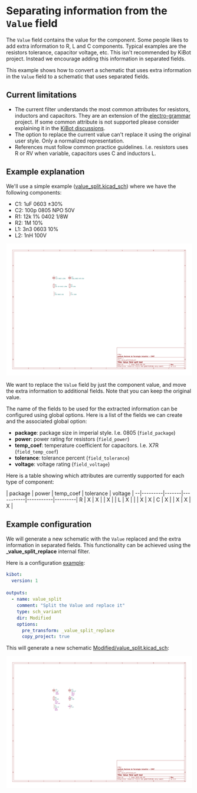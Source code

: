 # Separating information from the `Value` field

The `Value` field contains the value for the component. Some people likes to
add extra information to R, L and C components. Typical examples are the
resistors tolerance, capacitor voltage, etc. This isn't recommended by KiBot
project. Instead we encourage adding this information in separated fields.

This example shows how to convert a schematic that uses extra information in
the `Value` field to a schematic that uses separated fields.

## Current limitations

- The current filter understands the most common attributes for resistors,
  inductors and capacitors. They are an extension of the
  [electro-grammar](https://github.com/kitspace/electro-grammar/) project.
  If some common attribute is not supported please consider explaining it
  in the [KiBot discussions](https://github.com/INTI-CMNB/KiBot/discussions).
- The option to replace the current value can't replace it using the original
  user style. Only a normalized representation.
- References must follow common practice guidelines. I.e. resistors uses R or
  RV when variable, capacitors uses C and inductors L.


## Example explanation

We'll use a simple example ([value_split.kicad_sch](value_split.kicad_sch))
where we have the following components:

- C1: 1uF 0603 ±30%
- C2: 100p 0805 NPO 50V
- R1: 12k 1% 0402 1/8W
- R2: 1M 10%
- L1: 3n3 0603 10%
- L2: 1nH 100V

[![Original schematic](Generated/sch_original.svg)](Generated/sch_original.pdf)

We want to replace the `Value` field by just the component value, and move the
extra information to additional fields. Note that you can keep the original
value.

The name of the fields to be used for the extracted information can be
configured using global options. Here is a list of the fields we can create
and the associated global option:

- **package**: package size in imperial style. I.e. 0805 (`field_package`)
- **power**: power rating for resistors (`field_power`)
- **temp_coef**: temperature coefficient for capacitors. I.e. X7R (`field_temp_coef`)
- **tolerance**: tolerance percent (`field_tolerance`)
- **voltage**: voltage rating (`field_voltage`)

Here is a table showing which attributes are currently supported for each
type of component:

  | package | power | temp_coef | tolerance | voltage |
--|---------|-------|-----------|-----------|---------|
R |    X    |   X   |           |     X     |         |
L |    X    |       |           |     X     |    X    |
C |    X    |       |     X     |     X     |    X    |


## Example configuration

We will generate a new schematic with the `Value` replaced and the extra
information in separated fields. This functionality can be achieved using
the **_value_split_replace** internal filter.

Here is a configuration [example](value_split_replace.kibot.yaml):

```yaml
kibot:
  version: 1

outputs:
  - name: value_split
    comment: "Split the Value and replace it"
    type: sch_variant
    dir: Modified
    options:
      pre_transform: _value_split_replace
      copy_project: true
```

This will generate a new schematic
[Modified/value_split.kicad_sch](Modified/value_split.kicad_sch):

[![Replaced schematic](Generated/sch_replace.svg)](Generated/sch_replace.pdf)
